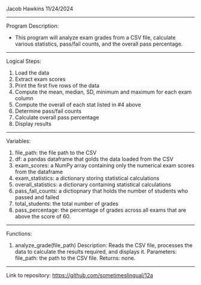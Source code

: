 Jacob Hawkins
11/24/2024

----

Program Description: 
- This program will analyze exam grades from a CSV file, calculate various statistics, pass/fail counts, and the overall pass percentage.

----

Logical Steps:
1. Load the data
2. Extract exam scores
3. Print the first five rows of the data
4. Compute the mean, median, SD, minimum and maximum for each exam column
5. Compute the overall of each stat listed in #4 above
6. Determine pass/fail counts
7. Calculate overall pass percentage
8. Display results

----

Variables:
1. file_path: the file path to the CSV
2. df: a pandas dataframe that golds the data loaded from the CSV
3. exam_scores: a NumPy array containing only the numerical exam scores from the dataframe
4. exam_statistics: a dictionary storing statistical calculations
5. overall_statistics: a dictionary containing statistical calculations
6. pass_fail_counts: a dictiopnary that holds the number of students who passed and failed
7. total_students: the total number of grades
8. pass_percentage: the percentage of grades across all exams that are above the score of 60. 

----

Functions:
1. analyze_grade(file_path)
	Description: Reads the CSV file, processes the data to calculate the results required, and displays it.
	Parameters: file_path: the path to the CSV file.
	Returns: none.

----

Link to repository: https://github.com/sometimeslingual/12a
